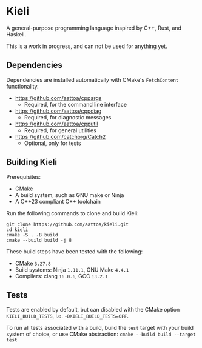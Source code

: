# Kieli
A general-purpose programming language inspired by C++, Rust, and Haskell.

This is a work in progress, and can not be used for anything yet.

## Dependencies

Dependencies are installed automatically with CMake's `FetchContent` functionality.

- https://github.com/aattoa/cppargs
    - Required, for the command line interface
- https://github.com/aattoa/cppdiag
    - Required, for diagnostic messages
- https://github.com/aattoa/cpputil
    - Required, for general utilities
- https://github.com/catchorg/Catch2
    - Optional, only for tests

## Building Kieli

Prerequisites:

- CMake
- A build system, such as GNU make or Ninja
- A C++23 compliant C++ toolchain

Run the following commands to clone and build Kieli:

```Shell
git clone https://github.com/aattoa/kieli.git
cd kieli
cmake -S . -B build
cmake --build build -j 8
```

These build steps have been tested with the following:

- CMake `3.27.8`
- Build systems: Ninja `1.11.1`, GNU Make `4.4.1`
- Compilers: clang `16.0.6`, GCC `13.2.1`

## Tests

Tests are enabled by default, but can disabled with the CMake option `KIELI_BUILD_TESTS`, i.e. `-DKIELI_BUILD_TESTS=OFF`.

To run all tests associated with a build, build the `test` target with your build system of choice, or use CMake abstraction: `cmake --build build --target test`
